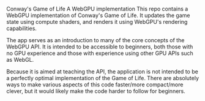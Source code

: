 Conway's Game of Life
A WebGPU implementation
This repo contains a WebGPU implementation of Conway's Game of Life. It updates the game state using compute shaders, and renders it using WebGPU's rendering capabilities.

The app serves as an introduction to many of the core concepts of the WebGPU API. It is intended to be accessible to beginners, both those with no GPU experience and those with experience using other GPU APIs such as WebGL.

Because it is aimed at teaching the API, the application is not intended to be a perfectly optimal implementation of the Game of Life. There are absolutely ways to make various aspects of this code faster/more compact/more clever, but it would likely make the code harder to follow for beginners.

